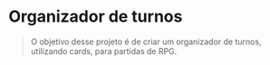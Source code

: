 # Organizador de turnos

> O objetivo desse projeto é de criar um organizador de turnos, utilizando cards, para partidas de RPG.
